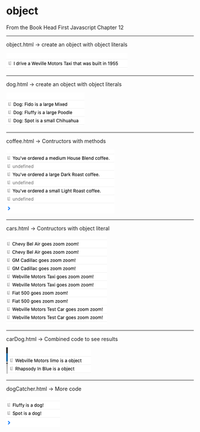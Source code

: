 # object

From the Book Head First Javascript Chapter 12
_________________________________________________

object.html -> create an object with object literals

![obect](object.png)

_________________________________________________

dog.html -> create an object with object literals

![obect](dog.png)

_________________________________________________

coffee.html -> Contructors with methods

![Contructors with methods](coffee.png)

_________________________________________________

cars.html -> Contructors with object literal

![Contructors with object literal](car.png)

_________________________________________________

carDog.html -> Combined code to see results

![Combined code to see results](carDog.png)

_________________________________________________

dogCatcher.html -> More code

![dogCatcher image](dogCatcher.png)